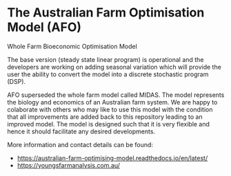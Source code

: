 # The Australian Farm Optimisation Model (AFO)
Whole Farm Bioeconomic Optimisation Model

The base version (steady state linear program) is operational and the developers are working
on adding seasonal variation which will provide the user the ability to convert the model into
a discrete stochastic program (DSP).

AFO superseded the whole farm model called MIDAS. The model represents the biology and economics of an Australian farm system.
We are happy to colaborate with others who may like to use this model with the condition that all improvements are added back to this repository
leading to an improved model.
The model is designed such that it is very flexible and hence it should facilitate any desired developments.

More information and contact details can be found: 

* https://australian-farm-optimising-model.readthedocs.io/en/latest/
* https://youngsfarmanalysis.com.au/

